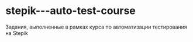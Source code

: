 # stepik---auto-test-course
Задания, выполненные в рамках курса по автоматизации тестирования на Stepik
